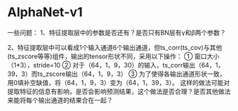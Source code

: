 # AlphaNet-v1
一些问题：
1、特征提取层中的参数是否还有？是否只有BN层有γ和β两个参数？

2、特征提取层中可以看成1个输入通道6个输出通道，但ts_corr(ts_cov)与其他(ts_zscore等等)组件，输出的tensor形状不同，采用以下操作：
① 窗口大小（1*3），stride=10
② 对于（64，1，9，30）的输入，ts_corr输出（64，1，39，3）而ts_zscore输出（64，1，9，3）
③ 为了使得各输出通道形状一致，用0填补空缺值，将（64，1，9，3）变为（64，1，39，3）。
这样的做法可能对提取特征的信息有影响，是否会影响预测结果，这个做法是否合理？是否其他做法来能将每个输出通道的结果合在一起？
   

